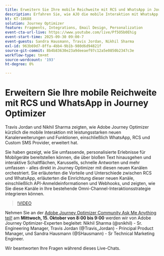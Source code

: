 ```yaml
---
title: Erweitern Sie Ihre mobile Reichweite mit RCS und WhatsApp in Journey Optimizer
description: Erfahren Sie, wie AJO die mobile Interaktion mit WhatsApp, RCS und SMS erweitert - umfassende, interaktive und personalisierte Erlebnisse.
kt: KT-18688
solution: Journey Optimizer
feature: Fragments, Integrations, Email Design, Personalization
event-cta-url-live: https://www.youtube.com/live/Pf5O5b0Ehig
event-start-time: 2025-09-30 09:00-7
event-guests: Sandra Hausmann, Travis Jordan, Nikhil Sharma
exl-id: 963b69d7-8ffa-4bb4-9b1b-980d6d94821f
source-git-commit: 8b4b83630e23a9deeaef97c12a5e0850b2347c3e
workflow-type: tm+mt
source-wordcount: '193'
ht-degree: 0%

---
```


# Erweitern Sie Ihre mobile Reichweite mit RCS und WhatsApp in Journey Optimizer

Travis Jordan und Nikhil Sharma zeigten, wie Adobe Journey Optimizer kürzlich die mobile Interaktion mit leistungsstarken neuen Kanalerweiterungen und Funktionen, einschließlich WhatsApp, RCS und Custom SMS Provider, erweitert hat.

Sie haben gezeigt, wie Sie umfassende, personalisierte Erlebnisse für Mobilgeräte bereitstellen können, die über bloßen Text hinausgehen und interaktive Schaltflächen, Karussells, schnelle Antworten und mehr umfassen - alles direkt in Journey Optimizer mit diesen neuen Kanälen orchestriert. Sie erläuterten die Vorteile und Unterschiede zwischen RCS und WhatsApp, erläuterten die Einrichtung dieser neuen Kanäle, einschließlich API-Anmeldeinformationen und Webhooks, und zeigten, wie Sie diese Kanäle in Ihre bestehende Omni-Channel-Interaktionsstrategie integrieren können.

>[!VIDEO](https://video.tv.adobe.com/v/3475370/?quality=12&learn=on)

Nehmen Sie an der [Adobe Journey Optimizer Community Ask Me Anything teil!](https://experienceleaguecommunities.adobe.com/t5/journey-optimizer-events/ask-me-anything-october-15th-with-journey-optimizer-product/ec-p/778477?profile.language=de) am **Mittwoch, 15. Oktober von 8:00 bis 9:00** werden wir von Adobe Journey Optimizer-Experten begleitet: Nikhil Sharma (@snikhil) - Sr. Engineering Manager, Travis Jordan (@Travis_Jordan) - Principal Product Manager, und Sandra Hausmann (@SHausmann) - Sr Technical Marketing Engineer.

Wir beantworten Ihre Fragen während dieses Live-Chats.
